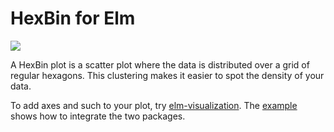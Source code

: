 # HexBin for Elm

<img src="https://rawgit.com/folkertdev/elm-hexbin/master/examples/colorEncoding.svg" /> 

A HexBin plot is a scatter plot where the data is distributed over a grid of regular hexagons. This clustering makes 
it easier to spot the density of your data. 

To add axes and such to your plot, try [elm-visualization](http://package.elm-lang.org/packages/gampleman/elm-visualization/1.3.0/Visualization-Axis). The [example](https://github.com/folkertdev/elm-hexbin/blob/master/examples/Example.elm) shows how to integrate the two packages. 
